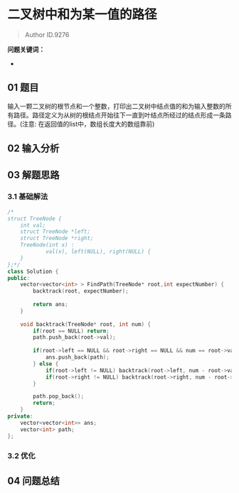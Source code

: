 # 二叉树中和为某一值的路径
> Author ID.9276 

**问题关键词：**

- 

## 01 题目

输入一颗二叉树的根节点和一个整数，打印出二叉树中结点值的和为输入整数的所有路径。路径定义为从树的根结点开始往下一直到叶结点所经过的结点形成一条路径。(注意: 在返回值的list中，数组长度大的数组靠前)

## 02 输入分析



## 03 解题思路

### 3.1 基础解法

```c++
/*
struct TreeNode {
	int val;
	struct TreeNode *left;
	struct TreeNode *right;
	TreeNode(int x) :
			val(x), left(NULL), right(NULL) {
	}
};*/
class Solution {
public:
    vector<vector<int> > FindPath(TreeNode* root,int expectNumber) {
        backtrack(root, expectNumber);
        
        return ans;
    }
    
    void backtrack(TreeNode* root, int num) {
        if(root == NULL) return;
        path.push_back(root->val);
        
        if(root->left == NULL && root->right == NULL && num == root->val) {
            ans.push_back(path);
        } else {
            if(root->left != NULL) backtrack(root->left, num - root->val);
            if(root->right != NULL) backtrack(root->right, num - root->val);
        }

        path.pop_back();
        return;
    }
private:
    vector<vector<int>> ans;
    vector<int> path;
};
```



### 3.2 优化



## 04 问题总结

